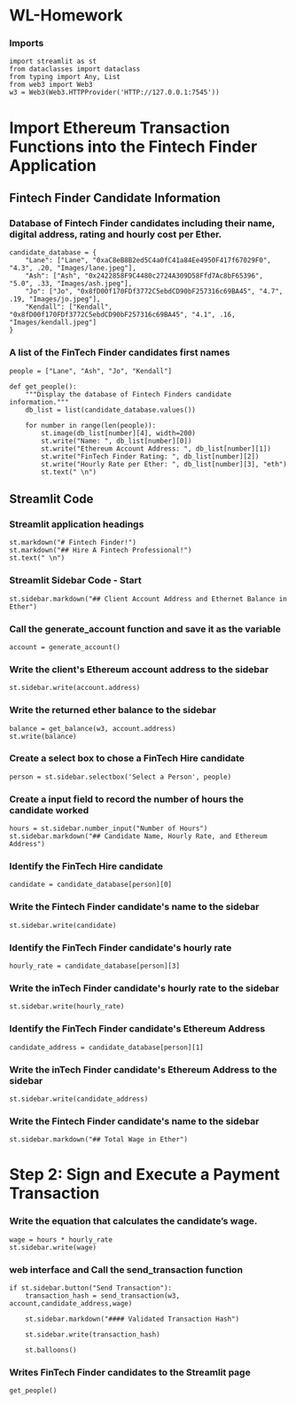 # WL-Homework
### Imports
```
import streamlit as st
from dataclasses import dataclass
from typing import Any, List
from web3 import Web3
w3 = Web3(Web3.HTTPProvider('HTTP://127.0.0.1:7545'))
```
# Import Ethereum Transaction Functions into the Fintech Finder Application
## Fintech Finder Candidate Information
### Database of Fintech Finder candidates including their name, digital address, rating and hourly cost per Ether.
```
candidate_database = {
    "Lane": ["Lane", "0xaC8eB8B2ed5C4a0fC41a84Ee4950F417f67029F0", "4.3", .20, "Images/lane.jpeg"],
    "Ash": ["Ash", "0x2422858F9C4480c2724A309D58Ffd7Ac8bF65396", "5.0", .33, "Images/ash.jpeg"],
    "Jo": ["Jo", "0x8fD00f170FDf3772C5ebdCD90bF257316c69BA45", "4.7", .19, "Images/jo.jpeg"],
    "Kendall": ["Kendall", "0x8fD00f170FDf3772C5ebdCD90bF257316c69BA45", "4.1", .16, "Images/kendall.jpeg"]
}
```
### A list of the FinTech Finder candidates first names
```
people = ["Lane", "Ash", "Jo", "Kendall"]

def get_people():
    """Display the database of Fintech Finders candidate information."""
    db_list = list(candidate_database.values())

    for number in range(len(people)):
        st.image(db_list[number][4], width=200)
        st.write("Name: ", db_list[number][0])
        st.write("Ethereum Account Address: ", db_list[number][1])
        st.write("FinTech Finder Rating: ", db_list[number][2])
        st.write("Hourly Rate per Ether: ", db_list[number][3], "eth")
        st.text(" \n")
```
 
## Streamlit Code

### Streamlit application headings
```
st.markdown("# Fintech Finder!")
st.markdown("## Hire A Fintech Professional!")
st.text(" \n")
```
### Streamlit Sidebar Code - Start
```
st.sidebar.markdown("## Client Account Address and Ethernet Balance in Ether")
```
###  Call the generate_account function and save it as the variable
```
account = generate_account()
```
### Write the client's Ethereum account address to the sidebar
```
st.sidebar.write(account.address)
```
### Write the returned ether balance to the sidebar
```
balance = get_balance(w3, account.address)
st.write(balance)
```
### Create a select box to chose a FinTech Hire candidate
```
person = st.sidebar.selectbox('Select a Person', people)
```
### Create a input field to record the number of hours the candidate worked
```
hours = st.sidebar.number_input("Number of Hours")
st.sidebar.markdown("## Candidate Name, Hourly Rate, and Ethereum Address")
```
### Identify the FinTech Hire candidate
```
candidate = candidate_database[person][0]
```
### Write the Fintech Finder candidate's name to the sidebar
```
st.sidebar.write(candidate)
```
### Identify the FinTech Finder candidate's hourly rate
```
hourly_rate = candidate_database[person][3]
```
### Write the inTech Finder candidate's hourly rate to the sidebar
```
st.sidebar.write(hourly_rate)
```
### Identify the FinTech Finder candidate's Ethereum Address
```
candidate_address = candidate_database[person][1]
```
### Write the inTech Finder candidate's Ethereum Address to the sidebar
```
st.sidebar.write(candidate_address)
```
### Write the Fintech Finder candidate's name to the sidebar
```
st.sidebar.markdown("## Total Wage in Ether")
```
# Step 2: Sign and Execute a Payment Transaction
### Write the equation that calculates the candidate’s wage.
```
wage = hours * hourly_rate
st.sidebar.write(wage)
```
### web interface and Call the send_transaction function
```
if st.sidebar.button("Send Transaction"):
    transaction_hash = send_transaction(w3, account,candidate_address,wage)

    st.sidebar.markdown("#### Validated Transaction Hash")

    st.sidebar.write(transaction_hash)

    st.balloons()
```
### Writes FinTech Finder candidates to the Streamlit page
```
get_people()
```
